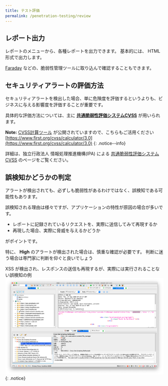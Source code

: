 ```yaml
---
title: テスト評価
permalink: /penetration-testing/review
---
```

## レポート出力

レポートのメニューから、各種レポートを出力できます。
基本的には、 HTML形式で出力します。

[Faraday](https://faradaysec.com) などの、脆弱性管理ツールに取り込んで確認することもできます。

## セキュリティアラートの評価方法

セキュリティアラートを検出した場合、単に危険度を評価するというよりも、ビジネスに与える影響度を評価することが重要です。

具体的な評価方法については、主に **[共通脆弱性評価システムCVSS](https://www.ipa.go.jp/security/vuln/CVSS.html)** が用いられます。

**Note:** [CVSS計算ツール](https://www.first.org/cvss/calculator/3.0) が公開されていますので、こちらもご活用ください<br />
[https://www.first.org/cvss/calculator/3.0](https://www.first.org/cvss/calculator/3.0)
{: .notice--info}

詳細は、独立行政法人 情報処理推進機構(IPA) による [共通脆弱性評価システムCVSS](https://www.ipa.go.jp/security/vuln/CVSS.html) のページをご覧ください。

## 誤検知かどうかの判定

アラートが検出されても、必ずしも脆弱性があるわけではなく、誤検知である可能性もあります。

誤検知される理由は様々ですが、アプリケーションの特性が原因の場合が多いです。

- レポートに記録されているリクエストを、実際に送信してみて再現するか
- 再現した場合、実際に脅威を与えるかどうか

がポイントです。

特に、 **High** のアラートが検出された場合は、慎重な確認が必要です。
判断に迷う場合は専門家に判断を仰ぐと良いでしょう

XSS が検出され、レスポンスの送信も再現するが、実際には実行されることない誤検知の例
![XSS positive false](/images/penetration-testing/review_positive_false.png)
{: .notice}
